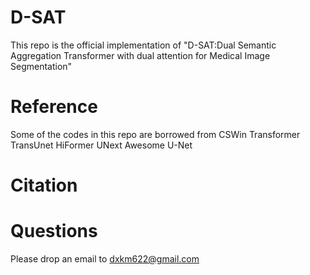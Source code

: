 # D-SAT
This repo is the official implementation of "D-SAT:Dual Semantic Aggregation Transformer with dual attention for Medical Image Segmentation"


# Reference
Some of the codes in this repo are borrowed from
CSWin Transformer
TransUnet
HiFormer
UNext
Awesome U-Net

# Citation


# Questions
Please drop an email to dxkm622@gmail.com
